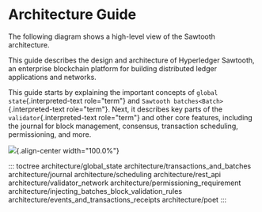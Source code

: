 # Architecture Guide

The following diagram shows a high-level view of the Sawtooth
architecture.

This guide describes the design and architecture of Hyperledger
Sawtooth, an enterprise blockchain platform for building distributed
ledger applications and networks.

This guide starts by explaining the important concepts of
`global state`{.interpreted-text role="term"} and
`Sawtooth batches<Batch>`{.interpreted-text role="term"}. Next, it
describes key parts of the `validator`{.interpreted-text role="term"}
and other core features, including the journal for block management,
consensus, transaction scheduling, permissioning, and more.

![](images/arch-sawtooth-overview.*){.align-center width="100.0%"}

::: toctree
architecture/global_state architecture/transactions_and_batches
architecture/journal architecture/scheduling architecture/rest_api
architecture/validator_network architecture/permissioning_requirement
architecture/injecting_batches_block_validation_rules
architecture/events_and_transactions_receipts architecture/poet
:::

<!--
  Licensed under Creative Commons Attribution 4.0 International License
  https://creativecommons.org/licenses/by/4.0/
-->
